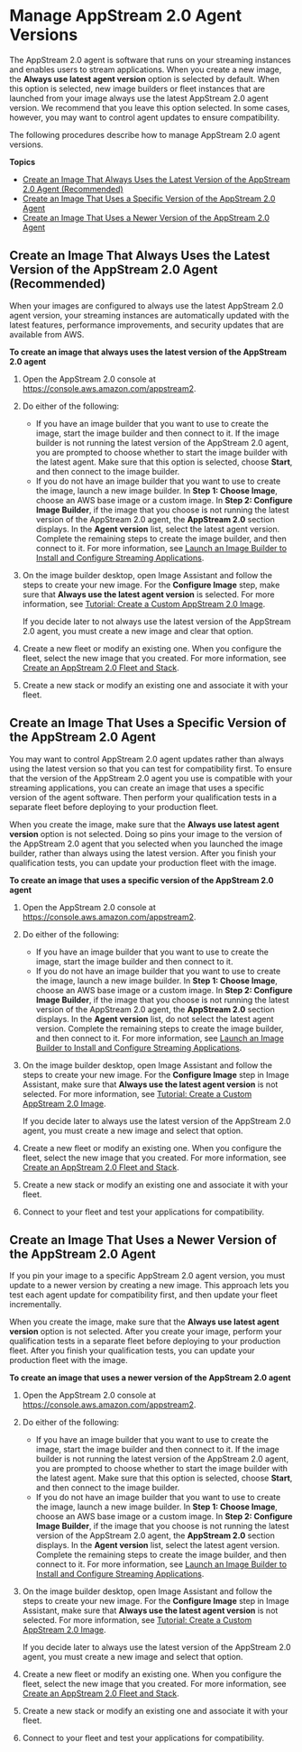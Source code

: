 # Manage AppStream 2\.0 Agent Versions<a name="base-images-agent"></a>

The AppStream 2\.0 agent is software that runs on your streaming instances and enables users to stream applications\. When you create a new image, the **Always use latest agent version** option is selected by default\. When this option is selected, new image builders or fleet instances that are launched from your image always use the latest AppStream 2\.0 agent version\. We recommend that you leave this option selected\. In some cases, however, you may want to control agent updates to ensure compatibility\.

The following procedures describe how to manage AppStream 2\.0 agent versions\.

**Topics**
+ [Create an Image That Always Uses the Latest Version of the AppStream 2\.0 Agent \(Recommended\)](#create-image-that-always-uses-latest-agent)
+ [Create an Image That Uses a Specific Version of the AppStream 2\.0 Agent](#create-image-that-uses-specific-agent)
+ [Create an Image That Uses a Newer Version of the AppStream 2\.0 Agent](#create-image-that-uses-newer-agent)

## Create an Image That Always Uses the Latest Version of the AppStream 2\.0 Agent \(Recommended\)<a name="create-image-that-always-uses-latest-agent"></a>

When your images are configured to always use the latest AppStream 2\.0 agent version, your streaming instances are automatically updated with the latest features, performance improvements, and security updates that are available from AWS\.

**To create an image that always uses the latest version of the AppStream 2\.0 agent**

1. Open the AppStream 2\.0 console at [https://console\.aws\.amazon\.com/appstream2](https://console.aws.amazon.com/appstream2)\.

1. Do either of the following: 
   + If you have an image builder that you want to use to create the image, start the image builder and then connect to it\. If the image builder is not running the latest version of the AppStream 2\.0 agent, you are prompted to choose whether to start the image builder with the latest agent\. Make sure that this option is selected, choose **Start**, and then connect to the image builder\.
   + If you do not have an image builder that you want to use to create the image, launch a new image builder\. In **Step 1: Choose Image**, choose an AWS base image or a custom image\. In **Step 2: Configure Image Builder**, if the image that you choose is not running the latest version of the AppStream 2\.0 agent, the **AppStream 2\.0** section displays\. In the **Agent version** list, select the latest agent version\. Complete the remaining steps to create the image builder, and then connect to it\. For more information, see [Launch an Image Builder to Install and Configure Streaming Applications](tutorial-image-builder-create.md)\.

1. On the image builder desktop, open Image Assistant and follow the steps to create your new image\. For the **Configure Image** step, make sure that **Always use the latest agent version** is selected\. For more information, see [Tutorial: Create a Custom AppStream 2\.0 Image](tutorial-image-builder.md)\. 

   If you decide later to not always use the latest version of the AppStream 2\.0 agent, you must create a new image and clear that option\.

1. Create a new fleet or modify an existing one\. When you configure the fleet, select the new image that you created\. For more information, see [Create an AppStream 2\.0 Fleet and Stack](set-up-stacks-fleets.md)\.

1. Create a new stack or modify an existing one and associate it with your fleet\.

## Create an Image That Uses a Specific Version of the AppStream 2\.0 Agent<a name="create-image-that-uses-specific-agent"></a>

You may want to control AppStream 2\.0 agent updates rather than always using the latest version so that you can test for compatibility first\. To ensure that the version of the AppStream 2\.0 agent you use is compatible with your streaming applications, you can create an image that uses a specific version of the agent software\. Then perform your qualification tests in a separate fleet before deploying to your production fleet\. 

When you create the image, make sure that the **Always use latest agent version** option is not selected\. Doing so pins your image to the version of the AppStream 2\.0 agent that you selected when you launched the image builder, rather than always using the latest version\. After you finish your qualification tests, you can update your production fleet with the image\.

**To create an image that uses a specific version of the AppStream 2\.0 agent**

1. Open the AppStream 2\.0 console at [https://console\.aws\.amazon\.com/appstream2](https://console.aws.amazon.com/appstream2)\.

1. Do either of the following: 
   + If you have an image builder that you want to use to create the image, start the image builder and then connect to it\.
   + If you do not have an image builder that you want to use to create the image, launch a new image builder\. In **Step 1: Choose Image**, choose an AWS base image or a custom image\. In **Step 2: Configure Image Builder**, if the image that you choose is not running the latest version of the AppStream 2\.0 agent, the **AppStream 2\.0** section displays\. In the **Agent version** list, do not select the latest agent version\. Complete the remaining steps to create the image builder, and then connect to it\. For more information, see [Launch an Image Builder to Install and Configure Streaming Applications](tutorial-image-builder-create.md)\.

1. On the image builder desktop, open Image Assistant and follow the steps to create your new image\. For the **Configure Image** step in Image Assistant, make sure that **Always use the latest agent version** is not selected\. For more information, see [Tutorial: Create a Custom AppStream 2\.0 Image](tutorial-image-builder.md)\.

   If you decide later to always use the latest version of the AppStream 2\.0 agent, you must create a new image and select that option\.

1. Create a new fleet or modify an existing one\. When you configure the fleet, select the new image that you created\. For more information, see [Create an AppStream 2\.0 Fleet and Stack](set-up-stacks-fleets.md)\.

1. Create a new stack or modify an existing one and associate it with your fleet\.

1. Connect to your fleet and test your applications for compatibility\.

## Create an Image That Uses a Newer Version of the AppStream 2\.0 Agent<a name="create-image-that-uses-newer-agent"></a>

If you pin your image to a specific AppStream 2\.0 agent version, you must update to a newer version by creating a new image\. This approach lets you test each agent update for compatibility first, and then update your fleet incrementally\. 

When you create the image, make sure that the **Always use latest agent version** option is not selected\. After you create your image, perform your qualification tests in a separate fleet before deploying to your production fleet\. After you finish your qualification tests, you can update your production fleet with the image\.

**To create an image that uses a newer version of the AppStream 2\.0 agent**

1. Open the AppStream 2\.0 console at [https://console\.aws\.amazon\.com/appstream2](https://console.aws.amazon.com/appstream2)\.

1. Do either of the following: 
   + If you have an image builder that you want to use to create the image, start the image builder and then connect to it\. If the image builder is not running the latest version of the AppStream 2\.0 agent, you are prompted to choose whether to start the image builder with the latest agent\. Make sure that this option is selected, choose **Start**, and then connect to the image builder\.
   + If you do not have an image builder that you want to use to create the image, launch a new image builder\. In **Step 1: Choose Image**, choose an AWS base image or a custom image\. In **Step 2: Configure Image Builder**, if the image that you choose is not running the latest version of the AppStream 2\.0 agent, the **AppStream 2\.0** section displays\. In the **Agent version** list, select the latest agent version\. Complete the remaining steps to create the image builder, and then connect to it\. For more information, see [Launch an Image Builder to Install and Configure Streaming Applications](tutorial-image-builder-create.md)\.

1. On the image builder desktop, open Image Assistant and follow the steps to create your new image\. For the **Configure Image** step in Image Assistant, make sure that **Always use the latest agent version** is not selected\. For more information, see [Tutorial: Create a Custom AppStream 2\.0 Image](tutorial-image-builder.md)\.

   If you decide later to always use the latest version of the AppStream 2\.0 agent, you must create a new image and select that option\.

1. Create a new fleet or modify an existing one\. When you configure the fleet, select the new image that you created\. For more information, see [Create an AppStream 2\.0 Fleet and Stack](set-up-stacks-fleets.md)\.

1. Create a new stack or modify an existing one and associate it with your fleet\.

1. Connect to your fleet and test your applications for compatibility\.